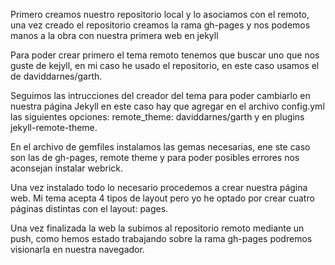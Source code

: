 Primero creamos nuestro repositorio local y lo asociamos con el remoto, una vez creado el repositorio creamos la rama gh-pages y nos podemos manos a la obra con nuestra primera web en jekyll


Para poder crear primero el tema remoto tenemos que buscar uno que nos guste de kejyll, en mi caso he usado el repositorio, en este caso usamos el de daviddarnes/garth.

Seguimos las intrucciones del creador del tema para poder cambiarlo en nuestra página Jekyll en este caso hay que agregar en el archivo config.yml las siguientes opciones: remote_theme: daviddarnes/garth y en plugins jekyll-remote-theme.

En el archivo de gemfiles instalamos las gemas necesarias, ene ste caso son las de gh-pages, remote theme y para poder posibles errores nos aconsejan instalar webrick.

Una vez instalado todo lo necesario procedemos a crear nuestra página web. Mi tema acepta 4 tipos de layout pero yo he optado por crear cuatro páginas distintas con el layout: pages.

Una vez finalizada la web la subimos al repositorio remoto mediante un push, como hemos estado trabajando sobre la rama gh-pages podremos visionarla en nuestra navegador.

